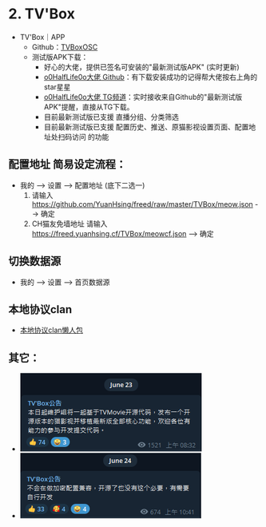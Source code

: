 # 2. TV'Box
* TV'Box｜APP
  + Github：[TVBoxOSC](https://github.com/CatVodTVOfficial/TVBoxOSC)
  + 测试版APK下载：
	+ 好心的大佬，提供已签名可安装的"最新测试版APK" (实时更新)
	+ [o0HalfLife0o大佬 Github](https://github.com/o0HalfLife0o/TVBoxOSC)：有下载安装成功的记得帮大佬按右上角的star星星
	+ [o0HalfLife0o大佬 TG频道](https://t.me/TVBoxOSC)：实时接收来自Github的"最新测试版APK"提醒，直接从TG下载。
	+ 目前最新测试版已支援 直播分组、分类筛选
	+ 目前最新测试版已支援 配置历史、推送、原猫影视设置页面、配置地址处扫码访问 的功能


## 配置地址 简易设定流程：
* 我的 --> 设置 --> 配置地址 (底下二选一)
	1. 请输入 https://github.com/YuanHsing/freed/raw/master/TVBox/meow.json --> 确定
	2. CH猫友免墙地址 请输入 https://freed.yuanhsing.cf/TVBox/meowcf.json --> 确定

## 切换数据源
* 我的 --> 设置 --> 首页数据源

## 本地协议clan
* [本地协议clan懒人包](https://github.com/YuanHsing/freed/tree/master/TVBox/%E6%9C%AC%E5%9C%B0%E5%8D%8F%E8%AE%AEclan%E6%87%92%E4%BA%BA%E5%8C%85)

## 其它：
* ![TV'Box](https://raw.githubusercontent.com/YuanHsing/freed/master/TVBox/pic/20220623.png "TV'Box")
* ![TV'Box](https://raw.githubusercontent.com/YuanHsing/freed/master/TVBox/pic/20220624.png "TV'Box")
